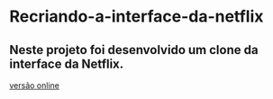 # Recriando-a-interface-da-netflix

## Neste projeto foi desenvolvido um clone da interface da Netflix.

[versão online](https://mos2077.github.io/Recriando-a-interface-da-netflix/)
